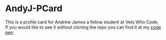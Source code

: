 # AndyJ-PCard

This is a profile card for Andrew James a fellow student at Vets Who Code. If you would like to see it without cloning the repo you can find it at my [code pen](https://codepen.io/sbraun/pen/RLRoQZ)
